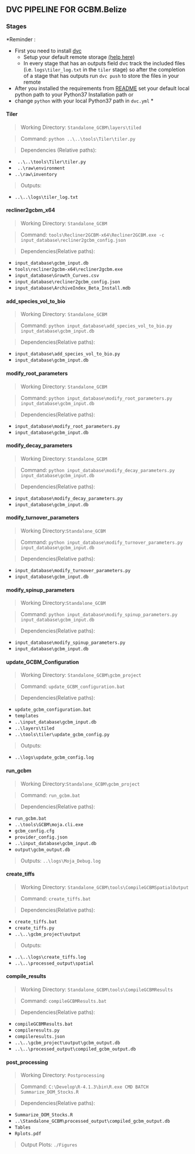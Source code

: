 ## DVC PIPELINE FOR GCBM.Belize
### Stages


*Reminder : 
- First you need to install [dvc](https://dvc.org/doc/install/windows)
  - Setup your default remote storage [(help here)](https://dvc.org/doc/command-reference/remote/add)
  - In every stage that has an outputs field dvc track the included files (i.e. `logs\tiler_log.txt` in the `tiler` stage) so after the completion of a stage that has outputs run `dvc push` to store the files in your remote
- After you installed the requirements from [README](https://github.com/radistoubalidis/GCBM.Belize/blob/master/README.md "README" ) set your default local python path to your Python37 Installation path or
- change `python` with your local Python37 path in `dvc.yml` *

#### Tiler
> Working Directory: `Standalone_GCBM\layers\tiled`

>Command: `python ..\..\tools\Tiler\tiler.py`

>Dependencies (Relative paths):
- ` ..\..\tools\Tiler\tiler.py`
-   ` ..\raw\environment`
- `..\raw\inventory`

>Outputs:
- `..\..\logs\tiler_log.txt`

#### recliner2gcbm_x64
> Working Directory: `Standalone_GCBM`

>Command: `tools\Recliner2GCBM-x64\Recliner2GCBM.exe -c input_database\recliner2gcbm_config.json`

>Dependencies(Relative paths):
 - `input_database\gcbm_input.db`
 - `tools\recliner2gcbm-x64\recliner2gcbm.exe`
 - `input_database\Growth_Curves.csv`
 - `input_database\recliner2gcbm_config.json`
 - `input_database\ArchiveIndex_Beta_Install.mdb`

#### add_species_vol_to_bio
> Working Directory: `Standalone_GCBM`

>Command: `python input_database\add_species_vol_to_bio.py input_database\gcbm_input.db`

>Dependencies(Relative paths):
- `input_database\add_species_vol_to_bio.py`
- `input_database\gcbm_input.db`

#### modify_root_parameters
> Working Directory: `Standalone_GCBM`

>Command: `python input_database\modify_root_parameters.py input_database\gcbm_input.db`

>Dependencies(Relative paths):
- `input_database\modify_root_parameters.py`
- `input_database\gcbm_input.db`

#### modify_decay_parameters
> Working Directory: `Standalone_GCBM`

>Command: `python input_database\modify_decay_parameters.py input_database\gcbm_input.db`

>Dependencies(Relative paths):
- `input_database\modify_decay_parameters.py`
- `input_database\gcbm_input.db`

#### modify_turnover_parameters
> Working Directory:`Standalone_GCBM`

>Command: `python input_database\modify_turnover_parameters.py input_database\gcbm_input.db`

>Dependencies(Relative paths):
- `input_database\modify_turnover_parameters.py`
- `input_database\gcbm_input.db`

#### modify_spinup_parameters
> Working Directory:`Standalone_GCBM`

>Command: `python input_database\modify_spinup_parameters.py input_database\gcbm_input.db`

>Dependencies(Relative paths):
- `input_database\modify_spinup_parameters.py`
- `input_database\gcbm_input.db`

#### update_GCBM_Configuration
> Working Directory: `Standalone_GCBM\gcbm_project`

>Command: `update_GCBM_configuration.bat`

>Dependencies(Relative paths):
- `update_gcbm_configuration.bat`
- `templates`
- `..\input_database\gcbm_input.db`
- `..\layers\tiled`
- `..\tools\tiler\update_gcbm_config.py`

>Outputs:
- `..\logs\update_gcbm_config.log`

#### run_gcbm
>Working Directory:`Standalone_GCBM\gcbm_project`

>Command: `run_gcbm.bat`

>Dependencies(Relative paths):
- `run_gcbm.bat`
- `..\tools\GCBM\moja.cli.exe`
- `gcbm_config.cfg`
- `provider_config.json`
- `..\input_database\gcbm_input.db`
- `output\gcbm_output.db`

>Outputs: `..\logs\Moja_Debug.log`

#### create_tiffs
>Working Directory: `Standalone_GCBM\tools\CompileGCBMSpatialOutput`

>Command: `create_tiffs.bat`

>Dependencies(Relative paths):
- `create_tiffs.bat`
- `create_tiffs.py`
- `..\..\gcbm_project\output`

>Outputs:
- `..\..\logs\create_tiffs.log`
- `..\..\processed_output\spatial`

#### compile_results
>Working Directory: `Standalone_GCBM\tools\CompileGCBMResults`

>Command: `compileGCBMResults.bat`

>Dependencies(Relative paths):
- `compileGCBMResults.bat`
- `compileresults.py`
- `compileresults.json`
- `..\..\gcbm_project\output\gcbm_output.db`
- `..\..\processed_output\compiled_gcbm_output.db`

#### post_processing
>Working Directory: `Postprocessing`

>Command: `C:\Develop\R-4.1.3\bin\R.exe CMD BATCH Summarize_DOM_Stocks.R`

>Dependencies(Relative paths):
- `Summarize_DOM_Stocks.R`
- `..\Standalone_GCBM\processed_output\compiled_gcbm_output.db`
- `Tables`
- `Rplots.pdf`

>Output Plots: `./Figures`